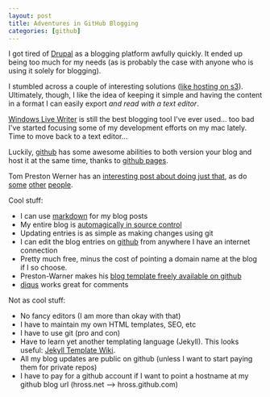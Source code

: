 ```yaml
---
layout: post
title: Adventures in GitHub Blogging
categories: [github]
---
```


I got tired of [Drupal](http://www.drupal.org) as a blogging platform awfully quickly. It ended up being too much for my needs (as is probably the case with anyone who is using it solely for blogging).

I stumbled across a couple of interesting solutions ([like hosting on s3](http://www.allthingsdistributed.com/2011/02/website_amazon_s3.html)). Ultimately, though, I like the idea of keeping it simple and having the content in a format I can easily export *and read with a text editor*.

[Windows Live Writer](http://explore.live.com/windows-live-writer) is still the best blogging tool I've ever used... too bad I've started focusing some of my development efforts on my mac lately. Time to move back to a text editor...

Luckily, [github](http://github.com) has some awesome abilities to both version your blog and host it at the same time, thanks to [github pages](http://pages.github.com/).

Tom Preston Werner has an [interesting post about doing just that](http://tom.preston-werner.com/2008/11/17/blogging-like-a-hacker.html), as do [some](http://alexyoung.org/2009/07/09/new-blog/) [other](http://ostatic.com/blog/build-your-site-with-jekyll) [people](https://github.com/jamesyu/jamesyu_jekyll_template).

Cool stuff:

* I can use [markdown](http://warpedvisions.org/projects/markdown-cheat-sheet/) for my blog posts
* My entire blog is [automagically in source control](https://github.com/hross/hross.github.com)
* Updating entries is as simple as making changes using git
* I can edit the blog entries on [github](http://github.com) from anywhere I have an internet connection
* Pretty much free, minus the cost of pointing a domain name at the blog if I so choose.
* Preston-Warner makes his [blog template freely available on github](https://github.com/mojombo/tpw)
* [diqus](http://disqus.com) works great for comments

Not as cool stuff:

* No fancy editors (I am more than okay with that)
* I have to maintain my own HTML templates, SEO, etc
* I have to use git (pro and con)
* Have to learn yet another templating language (Jekyll). This looks useful: [Jekyll Template Wiki](https://github.com/mojombo/jekyll/wiki/template-data).
* All my blog updates are public on github (unless I want to start paying them for private repos)
* I have to pay for a github account if I want to point a hostname at my github blog url (hross.net --> hross.github.com)
